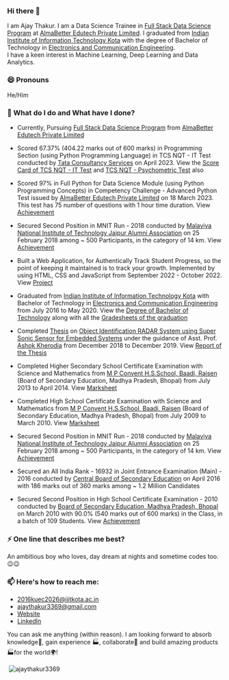 ### Hi there 👋

I am Ajay Thakur. I am a Data Science Trainee in [Full Stack Data Science Program](https://www.almabetter.com/courses/full-stack-data-science) at [AlmaBetter Edutech Private Limited](https://www.almabetter.com/). I graduated from [Indian Institute of Information Technology Kota](https://iiitkota.ac.in/) with the degree of Bachelor of Technology in [Electronics and Communication Engineering](https://files.iiitkota.ac.in/pdf/ECE_UG_Syllabus_2021_New.pdf).  
I have a keen interest in Machine Learning, Deep Learning and Data Analytics.

### 😄 Pronouns
He/Him

### 🌱 What do I do and What have I done? 

- Currently, Pursuing [Full Stack Data Science Program](https://www.almabetter.com/courses/full-stack-data-science) from [AlmaBetter Edutech Private Limited](https://www.almabetter.com/)

- Scored 67.37% (404.22 marks out of 600 marks) in Programming Section (using Python Programming Language) in TCS NQT - IT Test conducted by [Tata Consultancy Services](https://www.tcs.com/) on April 2023. View the [Score Card of TCS NQT - IT Test](https://ajaythakur3369.github.io/documents/TCS_NQT_IT_Score_Card.pdf) 
and [TCS NQT - Psychometric Test](https://ajaythakur3369.github.io/documents/TCS_NQT_Psychometric_Score_Card.pdf) also

- Scored 97% in Full Python for Data Science Module (using Python Programming Concepts) in Competency Challenge - Advanced Python Test issued by [AlmaBetter Edutech Private Limited](https://www.almabetter.com/) on 18 March 2023. This test has 75 number of questions with 1 hour time duration. View [Achievement](https://certificates.almabetter.com/en/verify/76287277015751)

- Secured Second Position in MNIT Run - 2018 conducted by [Malaviya National Institute of Technology Jaipur Alumni Association](https://alumni.mnit.ac.in/) on 25 February 2018 among ~ 500 Participants, in the category of 14 km. View [Achievement](https://ajaythakur3369.github.io/documents/MNIT_Run_2018_Achievement.pdf)

- Built a Web Application, for Authentically Track Student Progress, so the point of keeping it maintained is to track your
growth. Implemented by using HTML, CSS and JavaScript from September 2022 - October 2022. View [Project](https://github.com/ajaythakur3369/ajaythakur3369.github.io) 

- Graduated from [Indian Institute of Information Technology Kota](https://iiitkota.ac.in/) with Bachelor of Technology in [Electronics and Communication Engineering](https://files.iiitkota.ac.in/pdf/ECE_UG_Syllabus_2021_New.pdf) from July 2016 to May 2020. View the [Degree of Bachelor
of Technology](https://ajaythakur3369.github.io/documents/Degree_of_Bachelor_of_Technology.pdf) along with all the [Gradesheets of the  graduation](https://ajaythakur3369.github.io/documents/Gradesheets_of_the_graduation.pdf)
  
- Completed [Thesis](https://ajaythakur3369.github.io/documents/Thesis_Report_of_Bachelor_of_Technology.pdf) on [Object Identification RADAR System using Super Sonic Sensor for Embedded Systems](https://ajaythakur3369.github.io/documents/Thesis_Report_of_Bachelor_of_Technology.pdf) under the guidance of Asst. Prof. [Ashok Kherodia](https://iiitkota.ac.in/faculty/608533787fb8f4001564e19a) from December 2018 to December 2019. View  [Report of the Thesis](https://ajaythakur3369.github.io/documents/Thesis_Report_of_Bachelor_of_Technology.pdf)

 - Completed Higher Secondary School Certificate Examination with Science and Mathematics from [M P Convent H.S.School, Baadi, Raisen](https://mpconventschool.com/) (Board of Secondary Education, Madhya Pradesh, Bhopal) from July 2013 to April 2014. View [Marksheet](https://ajaythakur3369.github.io/documents/Higher_Secondary_School_Certificate_Examination.pdf)

 - Completed High School Certificate Examination with Science and Mathematics from [M P Convent H.S.School, Baadi, Raisen](https://mpconventschool.com/)
(Board of Secondary Education, Madhya Pradesh, Bhopal) from July 2009 to March 2010. View [Marksheet](https://ajaythakur3369.github.io/documents/High_School_Certificate_Examination.pdf)

 - Secured Second Position in MNIT Run - 2018 conducted by [Malaviya National Institute of Technology Jaipur Alumni Association](https://alumni.mnit.ac.in/) on 25 February 2018 among ~ 500 Participants, in the category of 14 km. View [Achievement](https://ajaythakur3369.github.io/documents/MNIT_Run_2018_Achievement.pdf)

 - Secured an All India Rank - 16932 in Joint Entrance Examination (Main) - 2016 conducted by [Central Board of Secondary Education](https://www.cbse.gov.in/) on April 2016 with 186 marks out of 360 marks among ~ 1.2 Million Candidates

 - Secured Second Position in High School Certificate Examination - 2010 conducted by [Board of Secondary Education, Madhya Pradesh, Bhopal](https://mpbse.nic.in/) on March 2010 with 90.0% (540 marks out of 600 marks) in the Class, in a batch of 109 Students. View [Achievement](https://ajaythakur3369.github.io/documents/High_School_Certificate_Examination.pdf)

### ⚡ One line that describes me best? 
An ambitious boy who loves, day dream at nights and sometime codes too.😉😉

### 📫 Here's how to reach me:  

- [2016kuec2026@iiitkota.ac.in](mailto:2016kuec2026@iiitkota.ac.in)
- [ajaythakur3369@gmail.com](mailto:ajaythakur3369@gmail.com)
- [Website](https://ajaythakur3369.github.io/) 
- [LinkedIn](https://www.linkedin.com/in/ajay-thakur-b51359265/) 

You can ask me anything (within reason). I am looking forward to absorb knowledge🧠, gain experience 🏭, collaborate🤝 and build amazing products 🏭for the world🌍!

<p>&nbsp;<img align="center" src="https://github-readme-stats.vercel.app/api?username=ajaythakur3369&show_icons=true&locale=en" alt="ajaythakur3369" /></p>

<!--
**ajaythakur3369/ajaythakur3369** is a ✨ _special_ ✨ repository because its `README.md` (this file) appears on your GitHub profile.

Here are some ideas to get you started:

- 🔭 I’m currently working on ...
- 🌱 I’m currently learning ...
- 👯 I’m looking to collaborate on ...
- 🤔 I’m looking for help with ...
- 💬 Ask me about ...
- 📫 How to reach me: ...
- 😄 Pronouns: ...
- ⚡ Fun fact: ...
-->

